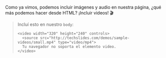 Como ya vimos, podemos incluir imágenes y audio en nuestra página, ¿qué más podemos hacer desde HTML? ¡Incluir videos! :clapper:

> Incluí esto en nuestro `body`:
>
> ```
> <video width="320" height="240" controls>
>   <source src="http://techslides.com/demos/sample-videos/small.mp4" type="video/mp4">
>   Tu navegador no soporta el elemento video.
> </video>
> ```

